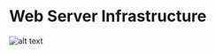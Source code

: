 # Web Server Infrastructure

![alt text](https://theworldoftheweb.s3.af-south-1.amazonaws.com/web_infrastructure.jpg)
